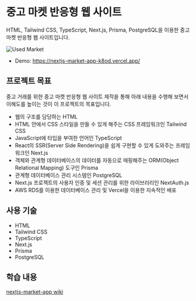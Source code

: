 # 중고 마켓 반응형 웹 사이트
HTML, Tailwind CSS, TypeScript, Next.js, Prisma, PostgreSQL을 이용한 중고 마켓 반응형 웹 사이트입니다.

![Used Market](https://github.com/sehyeongcho/nextjs-market-app/assets/124948262/2a23b6b6-ac4b-4ad0-8fb8-647d743d43e2)

- Demo: <a href="https://nextjs-market-app-k8od.vercel.app/" target="_blank">https://nextjs-market-app-k8od.vercel.app/</a>

## 프로젝트 목표
중고 거래를 위한 중고 마켓 반응형 웹 사이트 제작을 통해 아래 내용을 수행해 보면서 이해도를 높이는 것이 이 프로젝트의 목표입니다.
- 웹의 구조를 담당하는 HTML
- HTML 안에서 CSS 스타일을 만들 수 있게 해주는 CSS 프레임워크인 Tailwind CSS
- JavaScript에 타입을 부여한 언어인 TypeScript
- React의 SSR(Server Side Rendering)을 쉽게 구현할 수 있게 도와주는 프레임워크인 Next.js
- 객체와 관계형 데이터베이스의 데이터를 자동으로 매핑해주는 ORM(Object Relational Mapping) 도구인 Prisma
- 관계형 데이터베이스 관리 시스템인 PostgreSQL
- Next.js 프로젝트의 사용자 인증 및 세션 관리를 위한 라이브러리인 NextAuth.js
- AWS RDS를 이용한 데이터베이스 관리 및 Vercel을 이용한 지속적인 배포

## 사용 기술
- HTML
- Tailwind CSS
- TypeScript
- Next.js
- Prisma
- PostgreSQL

## 학습 내용
[nextjs-market-app wiki](https://github.com/sehyeongcho/nextjs-market-app/wiki)
